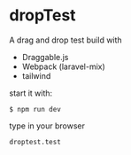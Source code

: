 # dropTest

A drag and drop test build with

 - Draggable.js
 - Webpack (laravel-mix)
 - tailwind

start it with:
```
$ npm run dev 
```

type in your browser
```
droptest.test
```